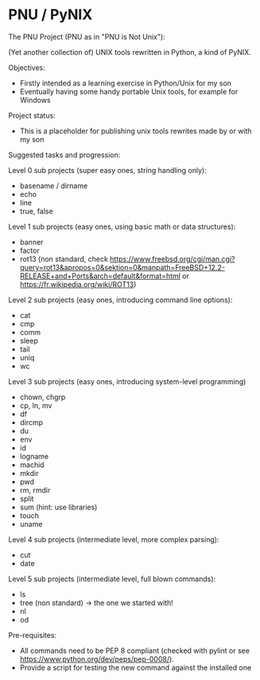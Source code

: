 # PNU / PyNIX
The PNU Project (PNU as in "PNU is Not Unix"):

(Yet another collection of) UNIX tools rewritten in Python, a kind of PyNIX.

Objectives:
- Firstly intended as a learning exercise in Python/Unix for my son
- Eventually having some handy portable Unix tools, for example for Windows

Project status:
- This is a placeholder for publishing unix tools rewrites made by or with my son

Suggested tasks and progression:

Level 0 sub projects (super easy ones, string handling only):
- basename / dirname
- echo
- line
- true, false

Level 1 sub projects (easy ones, using basic math or data structures):
- banner
- factor
- rot13 (non standard, check https://www.freebsd.org/cgi/man.cgi?query=rot13&apropos=0&sektion=0&manpath=FreeBSD+12.2-RELEASE+and+Ports&arch=default&format=html or https://fr.wikipedia.org/wiki/ROT13)

Level 2 sub projects (easy ones, introducing command line options):
- cat
- cmp
- comm
- sleep
- tail
- uniq
- wc

Level 3 sub projects (easy ones, introducing system-level programming)
- chown, chgrp
- cp, ln, mv
- df
- dircmp
- du
- env
- id
- logname
- machid
- mkdir
- pwd
- rm, rmdir
- split
- sum (hint: use libraries)
- touch
- uname

Level 4 sub projects (intermediate level, more complex parsing):
- cut
- date

Level 5 sub projects (intermediate level, full blown commands):
- ls
- tree (non standard) -> the one we started with!
- nl
- od

Pre-requisites:
- All commands need to be PEP 8 compliant (checked with pylint or see https://www.python.org/dev/peps/pep-0008/).
- Provide a script for testing the new command against the installed one
